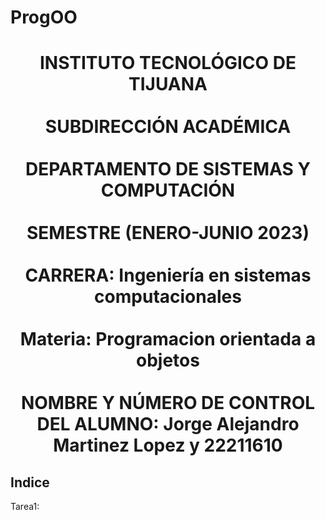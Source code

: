 # ProgOO
<h1><p align = "center">
INSTITUTO TECNOLÓGICO DE TIJUANA
<br><br>SUBDIRECCIÓN ACADÉMICA 
<br><br>DEPARTAMENTO DE SISTEMAS Y COMPUTACIÓN
<br><br>SEMESTRE (ENERO-JUNIO 2023)
<br><br>CARRERA: Ingeniería en sistemas computacionales
<br><br>Materia: Programacion orientada a objetos
<br><br>NOMBRE Y NÚMERO DE CONTROL DEL ALUMNO: Jorge Alejandro Martinez Lopez y 22211610
</p align = "center"></h1>

<H2>Indice</H2>
<p>Tarea1: </p>
